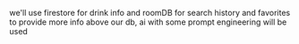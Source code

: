 we'll use firestore for drink info and roomDB for search history and favorites 
to provide more info above our db, ai with some prompt engineering will be used
